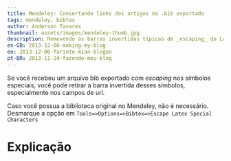 ```yaml
---
title: Mendeley: Consertando links dos artigos no .bib exportado
tags: mendeley, bibtex
author: Anderson Tavares
thumbnail: assets/images/mendeley-thumb.jpg
description: Removendo as barras invertidas típicas de _escaping_ do LaTeX
en-GB: 2013-12-06-making-my-blog
eo: 2013-12-06-farinte-mian-blogon
pt-BR: 2013-11-24-fazendo-meu-blog
---
```


Se você recebeu um arquivo bib exportado com _escaping_ nos símbolos especiais, você pode retirar a barra invertida desses símbolos, especialmente nos campos de url.

<script src="https://gist.github.com/anderflash/7764108.js"></script>

Caso você possua a biblioteca original no Mendeley, não é necessário. Desmarque a opção em `Tools=>Options=>Bibtex=>Escape Latex Special Characters`


# Explicação

